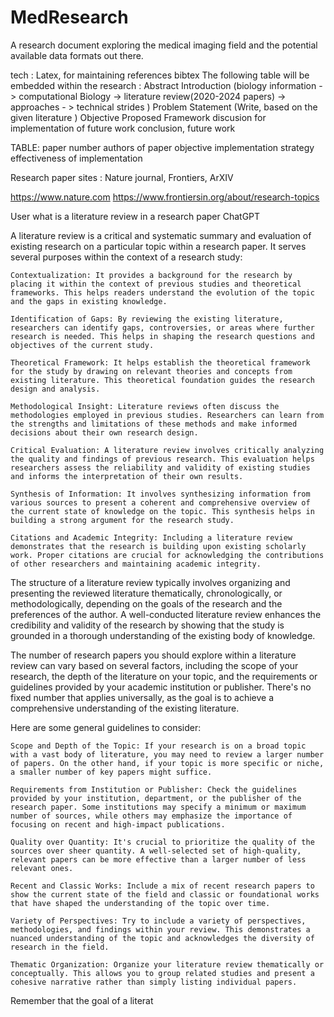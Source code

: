 # MedResearch
A research document exploring the medical imaging field and the potential available data formats out there.


tech : Latex, for maintaining references bibtex
The following table will be embedded within the research : 
Abstract
Introduction (biology information -> computational Biology -> literature review(2020-2024 papers) -> approaches - > technical strides )
Problem Statement (Write, based on the given literature )
Objective 
Proposed Framework discusion for implementation of future work 
conclusion, future work 



TABLE:
paper number 
authors of paper 
objective 
implementation strategy 
effectiveness of implementation





Research paper sites : Nature journal, Frontiers, ArXIV

https://www.nature.com
https://www.frontiersin.org/about/research-topics














User
what is a literature review in a research paper
ChatGPT

A literature review is a critical and systematic summary and evaluation of existing research on a particular topic within a research paper. It serves several purposes within the context of a research study:

    Contextualization: It provides a background for the research by placing it within the context of previous studies and theoretical frameworks. This helps readers understand the evolution of the topic and the gaps in existing knowledge.

    Identification of Gaps: By reviewing the existing literature, researchers can identify gaps, controversies, or areas where further research is needed. This helps in shaping the research questions and objectives of the current study.

    Theoretical Framework: It helps establish the theoretical framework for the study by drawing on relevant theories and concepts from existing literature. This theoretical foundation guides the research design and analysis.

    Methodological Insight: Literature reviews often discuss the methodologies employed in previous studies. Researchers can learn from the strengths and limitations of these methods and make informed decisions about their own research design.

    Critical Evaluation: A literature review involves critically analyzing the quality and findings of previous research. This evaluation helps researchers assess the reliability and validity of existing studies and informs the interpretation of their own results.

    Synthesis of Information: It involves synthesizing information from various sources to present a coherent and comprehensive overview of the current state of knowledge on the topic. This synthesis helps in building a strong argument for the research study.

    Citations and Academic Integrity: Including a literature review demonstrates that the research is building upon existing scholarly work. Proper citations are crucial for acknowledging the contributions of other researchers and maintaining academic integrity.

The structure of a literature review typically involves organizing and presenting the reviewed literature thematically, chronologically, or methodologically, depending on the goals of the research and the preferences of the author. A well-conducted literature review enhances the credibility and validity of the research by showing that the study is grounded in a thorough understanding of the existing body of knowledge.













The number of research papers you should explore within a literature review can vary based on several factors, including the scope of your research, the depth of the literature on your topic, and the requirements or guidelines provided by your academic institution or publisher. There's no fixed number that applies universally, as the goal is to achieve a comprehensive understanding of the existing literature.

Here are some general guidelines to consider:

    Scope and Depth of the Topic: If your research is on a broad topic with a vast body of literature, you may need to review a larger number of papers. On the other hand, if your topic is more specific or niche, a smaller number of key papers might suffice.

    Requirements from Institution or Publisher: Check the guidelines provided by your institution, department, or the publisher of the research paper. Some institutions may specify a minimum or maximum number of sources, while others may emphasize the importance of focusing on recent and high-impact publications.

    Quality over Quantity: It's crucial to prioritize the quality of the sources over sheer quantity. A well-selected set of high-quality, relevant papers can be more effective than a larger number of less relevant ones.

    Recent and Classic Works: Include a mix of recent research papers to show the current state of the field and classic or foundational works that have shaped the understanding of the topic over time.

    Variety of Perspectives: Try to include a variety of perspectives, methodologies, and findings within your review. This demonstrates a nuanced understanding of the topic and acknowledges the diversity of research in the field.

    Thematic Organization: Organize your literature review thematically or conceptually. This allows you to group related studies and present a cohesive narrative rather than simply listing individual papers.

Remember that the goal of a literat
